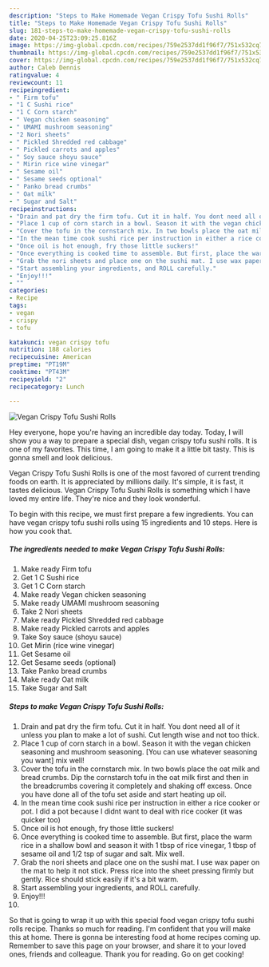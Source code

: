 ```yaml
---
description: "Steps to Make Homemade Vegan Crispy Tofu Sushi Rolls"
title: "Steps to Make Homemade Vegan Crispy Tofu Sushi Rolls"
slug: 181-steps-to-make-homemade-vegan-crispy-tofu-sushi-rolls
date: 2020-04-25T23:09:25.816Z
image: https://img-global.cpcdn.com/recipes/759e2537dd1f96f7/751x532cq70/vegan-crispy-tofu-sushi-rolls-recipe-main-photo.jpg
thumbnail: https://img-global.cpcdn.com/recipes/759e2537dd1f96f7/751x532cq70/vegan-crispy-tofu-sushi-rolls-recipe-main-photo.jpg
cover: https://img-global.cpcdn.com/recipes/759e2537dd1f96f7/751x532cq70/vegan-crispy-tofu-sushi-rolls-recipe-main-photo.jpg
author: Caleb Dennis
ratingvalue: 4
reviewcount: 11
recipeingredient:
- " Firm tofu"
- "1 C Sushi rice"
- "1 C Corn starch"
- " Vegan chicken seasoning"
- " UMAMI mushroom seasoning"
- "2 Nori sheets"
- " Pickled Shredded red cabbage"
- " Pickled carrots and apples"
- " Soy sauce shoyu sauce"
- " Mirin rice wine vinegar"
- " Sesame oil"
- " Sesame seeds optional"
- " Panko bread crumbs"
- " Oat milk"
- " Sugar and Salt"
recipeinstructions:
- "Drain and pat dry the firm tofu. Cut it in half. You dont need all of it unless you plan to make a lot of sushi. Cut length wise and not too thick."
- "Place 1 cup of corn starch in a bowl. Season it with the vegan chicken seasoning and mushroom seasoning. [You can use whatever seasoning you want] mix well!"
- "Cover the tofu in the cornstarch mix. In two bowls place the oat milk and bread crumbs. Dip the cornstarch tofu in the oat milk first and then in the breadcrumbs covering it completely and shaking off excess. Once you have done all of the tofu set aside and start heating up oil."
- "In the mean time cook sushi rice per instruction in either a rice cooker or pot. I did a pot because I didnt want to deal with rice cooker (it was quicker too)"
- "Once oil is hot enough, fry those little suckers!"
- "Once everything is cooked time to assemble. But first, place the warm rice in a shallow bowl and season it with 1 tbsp of rice vinegar, 1 tbsp of sesame oil and 1/2 tsp of sugar and salt. Mix well."
- "Grab the nori sheets and place one on the sushi mat. I use wax paper on the mat to help it not stick. Press rice into the sheet pressing firmly but gently. Rice should stick easily if it&#39;s a bit warm."
- "Start assembling your ingredients, and ROLL carefully."
- "Enjoy!!!"
- ""
categories:
- Recipe
tags:
- vegan
- crispy
- tofu

katakunci: vegan crispy tofu 
nutrition: 188 calories
recipecuisine: American
preptime: "PT19M"
cooktime: "PT43M"
recipeyield: "2"
recipecategory: Lunch

---
```



![Vegan Crispy Tofu Sushi Rolls](https://img-global.cpcdn.com/recipes/759e2537dd1f96f7/751x532cq70/vegan-crispy-tofu-sushi-rolls-recipe-main-photo.jpg)

Hey everyone, hope you're having an incredible day today. Today, I will show you a way to prepare a special dish, vegan crispy tofu sushi rolls. It is one of my favorites. This time, I am going to make it a little bit tasty. This is gonna smell and look delicious.

Vegan Crispy Tofu Sushi Rolls is one of the most favored of current trending foods on earth. It is appreciated by millions daily. It's simple, it is fast, it tastes delicious. Vegan Crispy Tofu Sushi Rolls is something which I have loved my entire life. They're nice and they look wonderful.




To begin with this recipe, we must first prepare a few ingredients. You can have vegan crispy tofu sushi rolls using 15 ingredients and 10 steps. Here is how you cook that.

##### The ingredients needed to make Vegan Crispy Tofu Sushi Rolls:

1. Make ready  Firm tofu
1. Get 1 C Sushi rice
1. Get 1 C Corn starch
1. Make ready  Vegan chicken seasoning
1. Make ready  UMAMI mushroom seasoning
1. Take 2 Nori sheets
1. Make ready  Pickled Shredded red cabbage
1. Make ready  Pickled carrots and apples
1. Take  Soy sauce (shoyu sauce)
1. Get  Mirin (rice wine vinegar)
1. Get  Sesame oil
1. Get  Sesame seeds (optional)
1. Take  Panko bread crumbs
1. Make ready  Oat milk
1. Take  Sugar and Salt




##### Steps to make Vegan Crispy Tofu Sushi Rolls:

1. Drain and pat dry the firm tofu. Cut it in half. You dont need all of it unless you plan to make a lot of sushi. Cut length wise and not too thick.
1. Place 1 cup of corn starch in a bowl. Season it with the vegan chicken seasoning and mushroom seasoning. [You can use whatever seasoning you want] mix well!
1. Cover the tofu in the cornstarch mix. In two bowls place the oat milk and bread crumbs. Dip the cornstarch tofu in the oat milk first and then in the breadcrumbs covering it completely and shaking off excess. Once you have done all of the tofu set aside and start heating up oil.
1. In the mean time cook sushi rice per instruction in either a rice cooker or pot. I did a pot because I didnt want to deal with rice cooker (it was quicker too)
1. Once oil is hot enough, fry those little suckers!
1. Once everything is cooked time to assemble. But first, place the warm rice in a shallow bowl and season it with 1 tbsp of rice vinegar, 1 tbsp of sesame oil and 1/2 tsp of sugar and salt. Mix well.
1. Grab the nori sheets and place one on the sushi mat. I use wax paper on the mat to help it not stick. Press rice into the sheet pressing firmly but gently. Rice should stick easily if it&#39;s a bit warm.
1. Start assembling your ingredients, and ROLL carefully.
1. Enjoy!!!
1. 




So that is going to wrap it up with this special food vegan crispy tofu sushi rolls recipe. Thanks so much for reading. I'm confident that you will make this at home. There is gonna be interesting food at home recipes coming up. Remember to save this page on your browser, and share it to your loved ones, friends and colleague. Thank you for reading. Go on get cooking!
